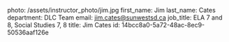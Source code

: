 photo: /assets/instructor_photo/jim.jpg
first_name: Jim
last_name: Cates
department: DLC Team
email: jim.cates@sunwestsd.ca
job_title: ELA 7 and 8, Social Studies 7, 8
title: Jim Cates
id: 14bcc8a0-5a72-48ac-8ec9-50536aaf126e
